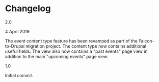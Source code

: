 Changelog
=========

2.0

4 April 2019

The event content type feature has been revamped as part of the Falcon-to-Drupal migration project.
The content type now contains additional useful fields.
The view also now contains a "past events" page view in addition to the main "upcoming events" page view.


1.0

Initial commit.
